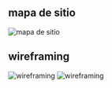 

## mapa de sitio

![mapa de sitio](/home/jonh/Documentos) 

## wireframing

![wireframing](/home/jonh/Documentos) 
![wireframing](/home/jonh/Documentos) 

